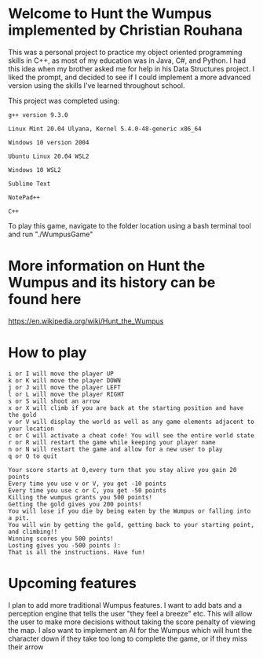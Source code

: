# Welcome to Hunt the Wumpus implemented by Christian Rouhana

This was a personal project to practice my object oriented programming skills in C++, as most 
of my education was in Java, C#, and Python. I had this idea when my brother asked me for help
in his Data Structures project. I liked the prompt, and decided to see if I could implement 
a more  advanced  version using the skills I've learned throughout school.

This project was completed using:

	g++ version 9.3.0
	
	Linux Mint 20.04 Ulyana, Kernel 5.4.0-48-generic x86_64
	
	Windows 10 version 2004
	
	Ubuntu Linux 20.04 WSL2
	
	Windows 10 WSL2
	
	Sublime Text
	
	NotePad++
	
	C++

To play this game, navigate to the folder location using a bash terminal tool and run  "./WumpusGame"


# More information on Hunt the Wumpus and its history can be found here

https://en.wikipedia.org/wiki/Hunt_the_Wumpus

# How to play

	i or I will move the player UP    
	k or K will move the player DOWN    
	j or J will move the player LEFT    
	l or L will move the player RIGHT    
	s or S will shoot an arrow    
	x or X will climb if you are back at the starting position and have the gold    
	v or V will display the world as well as any game elements adjacent to your location    
	c or C will activate a cheat code! You will see the entire world state    
	r or R will restart the game while keeping your player name    
	n or N will restart the game and allow for a new user to play    
	q or Q to quit    

	Your score starts at 0,every turn that you stay alive you gain 20 points     
	Every time you use v or V, you get -10 points    
	Every time you use c or C, you get -50 points    
	Killing the wumpus grants you 500 points!    
	Getting the gold gives you 200 points!    
	You will lose if you die by being eaten by the Wumpus or falling into a pit.    
	You will win by getting the gold, getting back to your starting point, and climbing!!    
	Winning scores you 500 points!    
	Losting gives you -500 points ):    
	That is all the instructions. Have fun!  

# Upcoming features

I plan to add more traditional Wumpus features. I want to add bats and a perception engine that tells the user "they feel a breeze" etc. This will allow the user to make more decisions without taking the score penalty of viewing the map. I also want to implement an AI for the Wumpus which will hunt the character down if they take too long to complete the game, or if they miss their arrow
